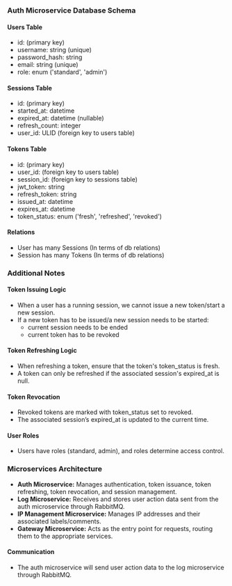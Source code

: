 ### Auth Microservice Database Schema

#### Users Table

- id: (primary key)
- username: string (unique)
- password_hash: string
- email: string (unique)
- role: enum ('standard', 'admin')

#### Sessions Table

- id: (primary key)
- started_at: datetime
- expired_at: datetime (nullable)
- refresh_count: integer
- user_id: ULID (foreign key to users table)

#### Tokens Table

- id: (primary key)
- user_id: (foreign key to users table)
- session_id: (foreign key to sessions table)
- jwt_token: string
- refresh_token: string
- issued_at: datetime
- expires_at: datetime
- token_status: enum ('fresh', 'refreshed', 'revoked')

#### Relations

- User has many Sessions (In terms of db relations)
- Session has many Tokens (In terms of db relations)

### Additional Notes

#### Token Issuing Logic

- When a user has a running session, we cannot issue a new token/start a new session.
- If a new token has to be issued/a new session needs to be started:
  - current session needs to be ended
  - current token has to be revoked

#### Token Refreshing Logic

- When refreshing a token, ensure that the token's token_status is fresh.
- A token can only be refreshed if the associated session's expired_at is null.

#### Token Revocation

- Revoked tokens are marked with token_status set to revoked.
- The associated session’s expired_at is updated to the current time.

#### User Roles

- Users have roles (standard, admin), and roles determine access control.

### Microservices Architecture

- **Auth Microservice:** Manages authentication, token issuance, token refreshing, token revocation, and session management.
- **Log Microservice:** Receives and stores user action data sent from the auth microservice through RabbitMQ.
- **IP Management Microservice:** Manages IP addresses and their associated labels/comments.
- **Gateway Microservice:** Acts as the entry point for requests, routing them to the appropriate services.

#### Communication

- The auth microservice will send user action data to the log microservice through RabbitMQ.